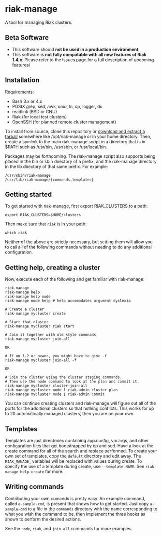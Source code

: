 # riak-manage

A tool for managing Riak clusters.

## Beta Software
* This software should **not be used in a production environment**.
* This software is **not fully compatable with all new features of Riak 1.4.x**. Please refer to the issues page for a full description of upcoming features/

## Installation

Requirements: 

* Bash 3.x or 4.x
* POSIX grep, sed, awk, uniq, ln, cp, logger, du
* readlink (BSD or GNU)
* Riak (for local test clusters)
* OpenSSH (for planned remote cluster management)

To install from source, clone this repository or [download and extract a
tarball](https://github.com/basho/riak-manage/tarball/master) somewhere like
/opt/riak-manage or in your home directory. Then, create a symlink to the main
riak-manage script in a directory that is in $PATH such as /usr/bin, /usr/sbin,
or /usr/local/bin.

Packages may be forthcoming. The riak-manage script also supports being placed
in the bin or sbin directory of a prefix, and the riak-manage directory in the
lib directory of that same prefix. For example:

```
/usr/sbin/riak-manage
/usr/lib/riak-manage/{commands,templates}
```

## Getting started

To get started with riak-manage, first export RIAK_CLUSTERS to a path:
```
export RIAK_CLUSTERS=$HOME/clusters
```

Then make sure that `riak` is in your path:
```
which riak
```
Neither of the above are strictly necessary, but setting them will allow you to
call all of the following commands without needing to do any additional
configuration.


## Getting help, creating a cluster
Now, execute each of the following and get familiar with riak-manage:

```
riak-manage
riak-manage help
riak-manage help node
riak-manage node help # help accomodates argument dyslexia
```
```
# Create a cluster
riak-manage mycluster create

# Start that cluster
riak-manage mycluster riak start

# Join it together with old style commnads
riak-manage mycluster join-all

OR

# If on 1.2 or newer, you might have to give -f
riak-manage mycluster join-all -f

OR

# Join the cluster using the cluster staging commands.
# Then use the node command to look at the plan and commit it.
riak-manage mycluster cluster-join-all
riak-manage mycluster node 1 riak-admin cluster plan
riak-manage mycluster node 1 riak-admin commit
```

You can continue creating clusters and riak-manage will figure out all of the
ports for the additional clusters so that nothing conflicts. This works for up
to 20 automatically managed clusters, then you are on your own.

## Templates

Templates are just directories containing app.config, vm.args, and other
configuration files that get bootstrapped by cp and sed. Have a look at the
create command for all of the search and replace performed. To create your own
set of templates, copy the `default` directory and edit away. The `RIAK_MANAGE_`
variables will be replaced with values during create. To specify the use of a
template during create, use `--template NAME`. See `riak-manage help create`
for more.

## Writing commands

Contributing your own comands is pretty easy. An example command, called
`a-sample-cmd`, is present that shows how to get started. Just copy
`a-sample-cmd` to a file in the `commands` directory with the name
corresponding to what you wish the command to be, then implement the three
hooks as shown to perform the desired actions.

See the `node`, `riak`, and `join-all` commands for more examples.

